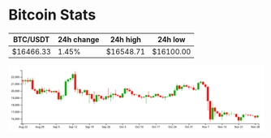 # Bitcoin Stats

BTC/USDT|24h change|24h high|24h low|
|---|---|---|---|
|$16466.33|1.45%|$16548.71|$16100.00|

<img src="./chart.svg">
